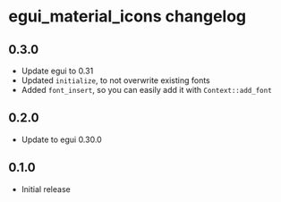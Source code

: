 # egui_material_icons changelog

## 0.3.0

- Update egui to 0.31
- Updated `initialize`, to not overwrite existing fonts
- Added `font_insert`, so you can easily add it with `Context::add_font`

## 0.2.0

- Update to egui 0.30.0

## 0.1.0

- Initial release
